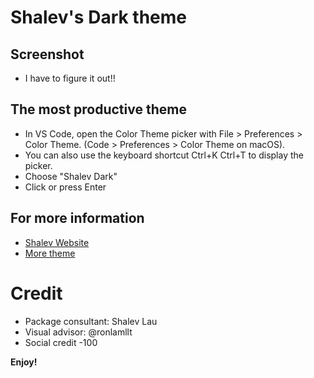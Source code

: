 # Shalev's Dark theme

## Screenshot
* I have to figure it out!!

## The most productive theme
*    In VS Code, open the Color Theme picker with File > Preferences > Color Theme. (Code > Preferences > Color Theme on macOS).
*    You can also use the keyboard shortcut Ctrl+K Ctrl+T to display the picker.
*    Choose "Shalev Dark"
*    Click or press Enter

## For more information

* [Shalev Website](https://www.shalev.ml/)
* [More theme](https://themes.vscode.one/theme/on99/EYKu8s1r/)

# Credit
* Package consultant: Shalev Lau
* Visual advisor: @ronlamllt
* Social credit -100

**Enjoy!**